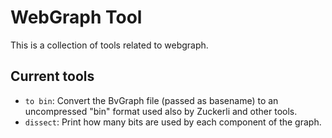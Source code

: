 # WebGraph Tool
This is a collection of tools related to webgraph.

## Current tools
- `to bin`: Convert the BvGraph file (passed as basename) to an uncompressed "bin" format used also by Zuckerli and other tools. 
- `dissect`: Print how many bits are used by each component of the graph. 